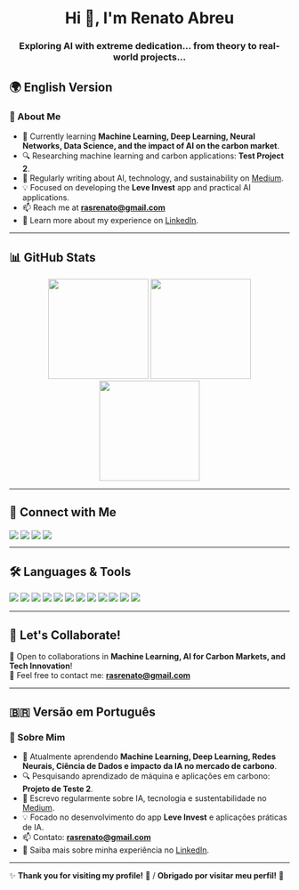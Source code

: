<h1 align="center">Hi 👋, I'm Renato Abreu</h1>
<h3 align="center">Exploring AI with extreme dedication... from theory to real-world projects...</h3>

## 🌍 English Version

### 🚀 About Me  
- 🌱 Currently learning **Machine Learning, Deep Learning, Neural Networks, Data Science, and the impact of AI on the carbon market**.  
- 🔍 Researching machine learning and carbon applications: **Test Project 2**.  
- 📝 Regularly writing about AI, technology, and sustainability on [Medium](https://medium.com/@rasrenato).  
- 💡 Focused on developing the **Leve Invest** app and practical AI applications.  
- 📫 Reach me at **rasrenato@gmail.com**  
- 📄 Learn more about my experience on [LinkedIn](https://www.linkedin.com/in/renato-abreu/).  

---

## 📊 GitHub Stats
<p align="center">
  <img height="180em" src="https://github-readme-stats.vercel.app/api?username=rasrenato&show_icons=true&theme=dark&count_private=true"/>
  <img height="180em" src="https://github-readme-streak-stats.herokuapp.com/?user=rasrenato&theme=dark"/>
  <img height="180em" src="https://github-readme-stats.vercel.app/api/top-langs/?username=rasrenato&layout=compact&langs_count=8&theme=dark"/>
</p>

---

## 🔗 Connect with Me
<p align="left">
<a href="https://twitter.com/@renatoabsi" target="blank"><img align="center" src="https://img.shields.io/badge/-Twitter-1DA1F2?style=for-the-badge&logo=twitter&logoColor=white" /></a>
<a href="https://linkedin.com/in/renato-abreu/" target="blank"><img align="center" src="https://img.shields.io/badge/-LinkedIn-0077B5?style=for-the-badge&logo=linkedin&logoColor=white" /></a>
<a href="https://medium.com/@rasrenato" target="blank"><img align="center" src="https://img.shields.io/badge/-Medium-12100E?style=for-the-badge&logo=medium&logoColor=white" /></a>
<a href="https://instagram.com/@renatorasim/" target="blank"><img align="center" src="https://img.shields.io/badge/-Instagram-E4405F?style=for-the-badge&logo=instagram&logoColor=white" /></a>
</p>

---

## 🛠️ Languages & Tools
<p align="left">
  <img src="https://img.shields.io/badge/-Python-3776AB?style=for-the-badge&logo=python&logoColor=white" />
  <img src="https://img.shields.io/badge/-TensorFlow-FF6F00?style=for-the-badge&logo=tensorflow&logoColor=white" />
  <img src="https://img.shields.io/badge/-PyTorch-EE4C2C?style=for-the-badge&logo=pytorch&logoColor=white" />
  <img src="https://img.shields.io/badge/-Scikit--Learn-F7931E?style=for-the-badge&logo=scikitlearn&logoColor=white" />
  <img src="https://img.shields.io/badge/-PostgreSQL-4169E1?style=for-the-badge&logo=postgresql&logoColor=white" />
  <img src="https://img.shields.io/badge/-MongoDB-47A248?style=for-the-badge&logo=mongodb&logoColor=white" />
  <img src="https://img.shields.io/badge/-Docker-2496ED?style=for-the-badge&logo=docker&logoColor=white" />
  <img src="https://img.shields.io/badge/-React-61DAFB?style=for-the-badge&logo=react&logoColor=black" />
  <img src="https://img.shields.io/badge/-Next.js-000000?style=for-the-badge&logo=next.js&logoColor=white" />
  <img src="https://img.shields.io/badge/-JavaScript-F7DF1E?style=for-the-badge&logo=javascript&logoColor=black" />
  <img src="https://img.shields.io/badge/-TypeScript-3178C6?style=for-the-badge&logo=typescript&logoColor=white" />
  <img src="https://img.shields.io/badge/-AWS-232F3E?style=for-the-badge&logo=amazonaws&logoColor=white" />
</p>

---

## 🤝 Let's Collaborate!  
🔹 Open to collaborations in **Machine Learning, AI for Carbon Markets, and Tech Innovation**!  
📩 Feel free to contact me: **rasrenato@gmail.com**  

---

## 🇧🇷 Versão em Português

### 🚀 Sobre Mim  
- 🌱 Atualmente aprendendo **Machine Learning, Deep Learning, Redes Neurais, Ciência de Dados e impacto da IA no mercado de carbono**.  
- 🔍 Pesquisando aprendizado de máquina e aplicações em carbono: **Projeto de Teste 2**.  
- 📝 Escrevo regularmente sobre IA, tecnologia e sustentabilidade no [Medium](https://medium.com/@rasrenato).  
- 💡 Focado no desenvolvimento do app **Leve Invest** e aplicações práticas de IA.  
- 📫 Contato: **rasrenato@gmail.com**  
- 📄 Saiba mais sobre minha experiência no [LinkedIn](https://www.linkedin.com/in/renato-abreu/).  

---

✨ **Thank you for visiting my profile!** 🚀 / **Obrigado por visitar meu perfil!** 🚀

